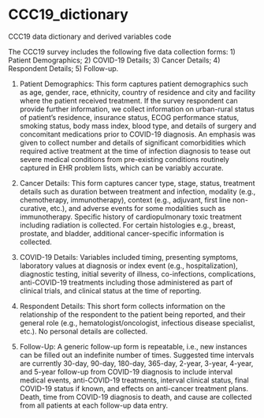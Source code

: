 # CCC19_dictionary
CCC19 data dictionary and derived variables code

The CCC19 survey includes the following five data collection forms: 1) Patient Demographics; 2) COVID-19 Details; 3) Cancer Details; 4) Respondent Details; 5) Follow-up.
  
1) Patient Demographics: This form captures patient demographics such as age, gender, race, ethnicity, country of residence and city and facility where the patient received treatment. If the survey respondent can provide further information, we collect information on urban-rural status of patient’s residence, insurance status, ECOG performance status, smoking status, body mass index, blood type, and details of surgery and concomitant medications prior to COVID-19 diagnosis. An emphasis was given to collect number and details of significant comorbidities which required active treatment at the time of infection diagnosis to tease out severe medical conditions from pre-existing conditions routinely captured in EHR problem lists, which can be variably accurate.

2) Cancer Details: This form captures cancer type, stage, status, treatment details such as duration between treatment and infection, modality (e.g., chemotherapy, immunotherapy), context (e.g., adjuvant, first line non-curative, etc.), and adverse events for some modalities such as immunotherapy. Specific history of cardiopulmonary toxic treatment including radiation is collected. For certain histologies e.g., breast, prostate, and bladder, additional cancer-specific information is collected.

3) COVID-19 Details: Variables included timing, presenting symptoms, laboratory values at diagnosis or index event (e.g., hospitalization), diagnostic testing, initial severity of illness, co-infections, complications, anti-COVID-19 treatments including those administered as part of clinical trials, and clinical status at the time of reporting.

4) Respondent Details: This short form collects information on the relationship of the respondent to the patient being reported, and their general role (e.g., hematologist/oncologist, infectious disease specialist, etc.). No personal details are collected.

5) Follow-Up: A generic follow-up form is repeatable, i.e., new instances can be filled out an indefinite number of times. Suggested time intervals are currently 30-day, 90-day, 180-day, 365-day, 2-year, 3-year, 4-year, and 5-year follow-up from COVID-19 diagnosis to include interval medical events, anti-COVID-19 treatments, interval clinical status, final COVID-19 status if known, and effects on anti-cancer treatment plans. Death, time from COVID-19 diagnosis to death, and cause are collected from all patients at each follow-up data entry.
